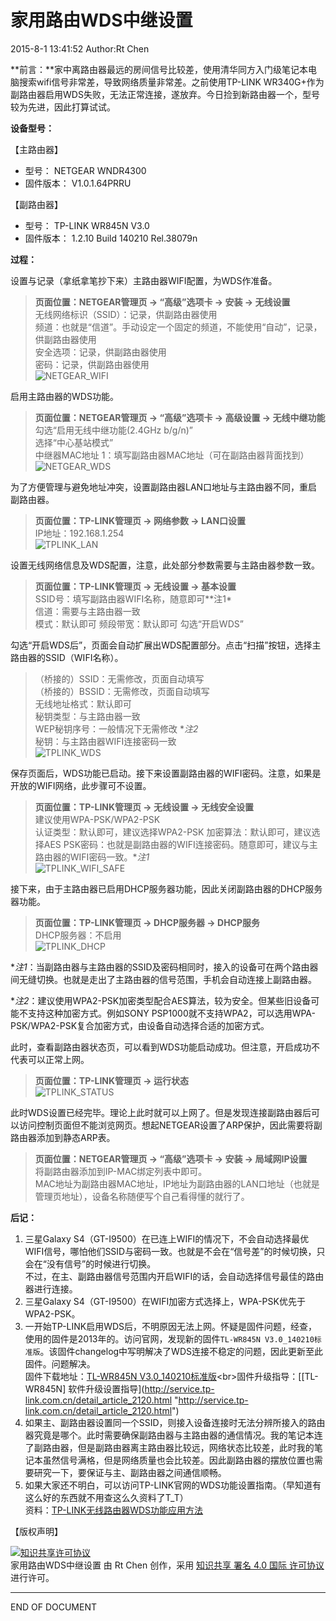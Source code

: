 家用路由WDS中继设置
===
2015-8-1 13:41:52 Author:Rt Chen

**前言：**家中离路由器最远的房间信号比较差，使用清华同方入门级笔记本电脑搜索wifi信号非常差，导致网络质量非常差。之前使用TP-LINK WR340G+作为副路由器启用WDS失败，无法正常连接，遂放弃。今日捡到新路由器一个，型号较为先进，因此打算试试。

**设备型号：**

【主路由器】<br>
- 型号： NETGEAR WNDR4300<br>
- 固件版本： V1.0.1.64PRRU

【副路由器】<br>
- 型号： TP-LINK WR845N V3.0<br>
- 固件版本： 1.2.10 Build 140210 Rel.38079n

**过程：**

设置与记录（拿纸拿笔抄下来）主路由器WIFI配置，为WDS作准备。
> **页面位置：NETGEAR管理页 -> “高级”选项卡 -> 安装 -> 无线设置**<br>
> 无线网络标识（SSID）：记录，供副路由器使用<br>
> 频道：也就是“信道”。手动设定一个固定的频道，不能使用“自动”，记录，供副路由器使用<br>
> 安全选项：记录，供副路由器使用<br>
> 密码：记录，供副路由器使用<br>
> ![NETGEAR_WIFI](imgs/2015-8-1/NETGEAR_WIFI.JPG "NETGEAR的WIFI配置")

启用主路由器的WDS功能。
> **页面位置：NETGEAR管理页 -> “高级”选项卡 -> 高级设置 -> 无线中继功能**<br>
> 勾选“启用无线中继功能(2.4GHz b/g/n)”<br>
> 选择“中心基站模式”<br>
> 中继器MAC地址 1：填写副路由器MAC地址（可在副路由器背面找到）<br>
> ![NETGEAR_WDS](imgs/2015-8-1/NETGEAR_WDS.JPG "NETGEAR的WDS配置")

为了方便管理与避免地址冲突，设置副路由器LAN口地址与主路由器不同，重启副路由器。 
> **页面位置：TP-LINK管理页 -> 网络参数 -> LAN口设置**<br>
> IP地址：192.168.1.254<br>
> ![TPLINK_LAN](imgs/2015-8-1/TPLINK_LAN.JPG "TP-LINK的LAN配置")

设置无线网络信息及WDS配置，注意，此处部分参数需要与主路由器参数一致。
> **页面位置：TP-LINK管理页 -> 无线设置 -> 基本设置**<br>
> SSID号：填写副路由器WIFI名称，随意即可**注1*<br>
> 信道：需要与主路由器一致<br>
> 模式：默认即可
> 频段带宽：默认即可
> 勾选“开启WDS”

勾选“开启WDS后”，页面会自动扩展出WDS配置部分。点击“扫描”按钮，选择主路由器的SSID（WIFI名称）。
> （桥接的）SSID：无需修改，页面自动填写<br>
> （桥接的）BSSID：无需修改，页面自动填写<br>
> 无线地址格式：默认即可<br>
> 秘钥类型：与主路由器一致<br>
> WEP秘钥序号：一般情况下无需修改 **注2*<br>
> 秘钥：与主路由器WIFI连接密码一致<br>
> ![TPLINK_WDS](imgs/2015-8-1/TPLINK_WDS.JPG "TP-LINK的WDS配置")

保存页面后，WDS功能已启动。接下来设置副路由器的WIFI密码。注意，如果是开放的WIFI网络，此步骤可不设置。
> **页面位置：TP-LINK管理页 -> 无线设置 -> 无线安全设置**<br>
> 建议使用WPA-PSK/WPA2-PSK<br>
> 认证类型：默认即可，建议选择WPA2-PSK
> 加密算法：默认即可，建议选择AES
> PSK密码：也就是副路由器的WIFI连接密码。随意即可，建议与主路由器的WIFI密码一致。**注1*<br>
> ![TPLINK_WIFI_SAFE](imgs/2015-8-1/TPLINK_WIFI_SAFE.JPG "TP-LINK的WIFI安全配置")

接下来，由于主路由器已启用DHCP服务器功能，因此关闭副路由器的DHCP服务器功能。
> **页面位置：TP-LINK管理页 -> DHCP服务器 -> DHCP服务**<br>
> DHCP服务器：不启用<br>
> ![TPLINK_DHCP](imgs/2015-8-1/TPLINK_DHCP.JPG "TP-LINK的DHCP配置")

**注1*：当副路由器与主路由器的SSID及密码相同时，接入的设备可在两个路由器间无缝切换。也就是走出了主路由器的信号范围，手机会自动连接上副路由器。

**注2*：建议使用WPA2-PSK加密类型配合AES算法，较为安全。但某些旧设备可能不支持这种加密方式。例如SONY PSP1000就不支持WPA2，可以选用WPA-PSK/WPA2-PSK复合加密方式，由设备自动选择合适的加密方式。

此时，查看副路由器状态页，可以看到WDS功能启动成功。但注意，开启成功不代表可以正常上网。
> **页面位置：TP-LINK管理页 -> 运行状态**<br>
> ![TPLINK_STATUS](imgs/2015-8-1/TPLINK_STATUS.JPG "TP-LINK的运行状态页")

此时WDS设置已经完毕。理论上此时就可以上网了。但是发现连接副路由器后可以访问控制页面但不能浏览网页。想起NETGEAR设置了ARP保护，因此需要将副路由器添加到静态ARP表。
> **页面位置：NETGEAR管理页 -> “高级”选项卡 -> 安装 -> 局域网IP设置**<br>
> 将副路由器添加到IP-MAC绑定列表中即可。<br>
> MAC地址为副路由器MAC地址，IP地址为副路由器的LAN口地址（也就是管理页地址），设备名称随便写个自己看得懂的就行了。

**后记：**

1. 三星Galaxy S4（GT-I9500）在已连上WIFI的情况下，不会自动选择最优WIFI信号，哪怕他们SSID与密码一致。也就是不会在“信号差”的时候切换，只会在“没有信号”的时候进行切换。<br>不过，在主、副路由器信号范围内开启WIFI的话，会自动选择信号最佳的路由器进行连接。
2. 三星Galaxy S4（GT-I9500）在WIFI加密方式选择上，WPA-PSK优先于WPA2-PSK。
3. 一开始TP-LINK启用WDS后，不明原因无法上网。怀疑是固件问题，经查，使用的固件是2013年的。访问官网，发现新的固件`TL-WR845N V3.0_140210标准版`。该固件changelog中写明解决了WDS连接不稳定的问题，因此更新至此固件。问题解决。<br>固件下载地址：[TL-WR845N V3.0_140210标准版](http://service.tp-link.com.cn/detail_download_1395.html "http://service.tp-link.com.cn/detail_download_1395.html")<br>固件升级指导：[[TL-WR845N] 软件升级设置指导](http://service.tp-link.com.cn/detail_article_2120.html "http://service.tp-link.com.cn/detail_article_2120.html")
4. 如果主、副路由器设置同一个SSID，则接入设备连接时无法分辨所接入的路由器究竟是哪个。此时需要确保副路由器与主路由器的通信情况。我的笔记本连了副路由器，但是副路由器离主路由器比较远，网络状态比较差，此时我的笔记本虽然信号满格，但是网络质量也会比较差。因此副路由器的摆放位置也需要研究一下，要保证与主、副路由器之间通信顺畅。
5. 如果大家还不明白，可以访问TP-LINK官网的WDS功能设置指南。（早知道有这么好的东西就不用查这么久资料了T_T）<br>
资料：[TP-LINK无线路由器WDS功能应用方法](http://service.tp-link.com.cn/detail_article_106.html "http://service.tp-link.com.cn/detail_article_106.html")


【版权声明】

<a rel="license" href="http://creativecommons.org/licenses/by/4.0/"><img alt="知识共享许可协议" style="border-width:0" src="https://i.creativecommons.org/l/by/4.0/88x31.png" /></a><br />家用路由WDS中继设置 由 Rt Chen 创作，采用 <a rel="license" href="http://creativecommons.org/licenses/by/4.0/">知识共享 署名 4.0 国际 许可协议</a>进行许可。

----------
END OF DOCUMENT